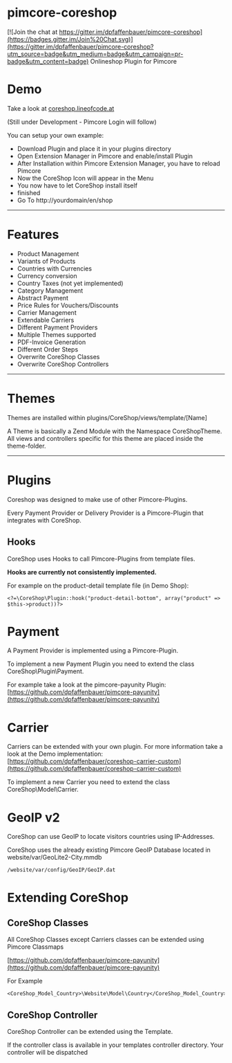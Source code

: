# pimcore-coreshop

[![Join the chat at https://gitter.im/dpfaffenbauer/pimcore-coreshop](https://badges.gitter.im/Join%20Chat.svg)](https://gitter.im/dpfaffenbauer/pimcore-coreshop?utm_source=badge&utm_medium=badge&utm_campaign=pr-badge&utm_content=badge)
Onlineshop Plugin for Pimcore

# Demo
Take a look at [coreshop.lineofcode.at](http://coreshop.lineofcode.at)

(Still under Development - Pimcore Login will follow)

You can setup your own example:

* Download Plugin and place it in your plugins directory
* Open Extension Manager in Pimcore and enable/install Plugin
* After Installation within Pimcore Extension Manager, you have to reload Pimcore
* Now the CoreShop Icon will appear in the Menu
* You now have to let CoreShop install itself
* finished
* Go To http://yourdomain/en/shop

___

# Features
* Product Management
* Variants of Products
* Countries with Currencies
* Currency conversion
* Country Taxes (not yet implemented)
* Category Management
* Abstract Payment
* Price Rules for Vouchers/Discounts
* Carrier Management
* Extendable Carriers
* Different Payment Providers
* Multiple Themes supported
* PDF-Invoice Generation
* Different Order Steps
* Overwrite CoreShop Classes
* Overwrite CoreShop Controllers
____

# Themes
Themes are installed within plugins/CoreShop/views/template/[Name]

A Theme is basically a Zend Module with the Namespace CoreShopTheme. All views and controllers specific for this theme are placed inside the theme-folder.

____

# Plugins
Coreshop was designed to make use of other Pimcore-Plugins. 

Every Payment Provider or Delivery Provider is a Pimcore-Plugin that integrates with CoreShop.

## Hooks
CoreShop uses Hooks to call Pimcore-Plugins from template files.

**Hooks are currently not consistently implemented.**

For example on the product-detail template file (in Demo Shop):

```
<?=\CoreShop\Plugin::hook("product-detail-bottom", array("product" => $this->product))?>
```

# Payment
A Payment Provider is implemented using a Pimcore-Plugin.

To implement a new Payment Plugin you need to extend the class CoreShop\Plugin\Payment.

For example take a look at the pimcore-payunity Plugin: [https://github.com/dpfaffenbauer/pimcore-payunity](https://github.com/dpfaffenbauer/pimcore-payunity)

# Carrier
Carriers can be extended with your own plugin. For more information take a look at the Demo implementation: [https://github.com/dpfaffenbauer/coreshop-carrier-custom](https://github.com/dpfaffenbauer/coreshop-carrier-custom)

To implement a new Carrier you need to extend the class CoreShop\Model\Carrier.

# GeoIP v2
CoreShop can use GeoIP to locate visitors countries using IP-Addresses.

CoreShop uses the already existing Pimcore GeoIP Database located in website/var/GeoLite2-City.mmdb

```
/website/var/config/GeoIP/GeoIP.dat
```

# Extending CoreShop

## CoreShop Classes
All CoreShop Classes except Carriers classes can be extended using Pimcore Classmaps

[https://github.com/dpfaffenbauer/pimcore-payunity](https://github.com/dpfaffenbauer/pimcore-payunity)

For Example
```
<CoreShop_Model_Country>\Website\Model\Country</CoreShop_Model_Country>
```

## CoreShop Controller
CoreShop Controller can be extended using the Template.

If the controller class is available in your templates controller directory. Your controller will be dispatched